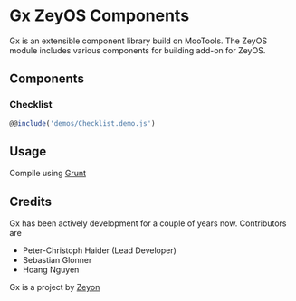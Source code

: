 Gx ZeyOS Components
=======================

Gx is an extensible component library build on MooTools. The ZeyOS module includes various components for building add-on for ZeyOS.


Components
----------


### Checklist ###

```js
@@include('demos/Checklist.demo.js')
```


Usage
-----

Compile using [Grunt](http://gruntjs.com/)


Credits
-------

Gx has been actively development for a couple of years now. Contributors are

 * Peter-Christoph Haider (Lead Developer)
 * Sebastian Glonner
 * Hoang Nguyen

Gx is a project by [Zeyon](http://www.zeyon.net)
